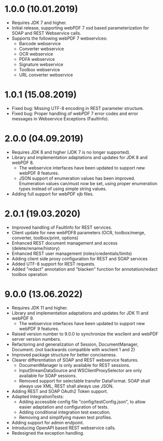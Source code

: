 # 1.0.0 (10.01.2019)

- Requires JDK 7 and higher.
- Initial release, supporting webPDF 7 xsd based parameterization for SOAP and REST Webservice calls.
- Supports the following webPDF 7 webservices:
    - Barcode webservice
    - Converter webservice
    - OCR webservice
    - PDFA webservice
    - Signature webservice
    - Toolbox webservice
    - URL converter webservice

# 1.0.1 (15.08.2019)

- Fixed bug: Missing UTF-8 encoding in REST parameter structure.
- Fixed bug: Proper handling of webPDF 7 error codes and error messages in Webservice Exceptions (FaultInfo).

# 2.0.0 (04.09.2019)

- Requires JDK 8 and higher (JDK 7 is no longer supported).
- Library and implementation adaptations and updates for JDK 8 and webPDF 8.
    - The webservice interfaces have been updated to support new webPDF 8 features.
    - JSON support of enumeration values has been improved. Enumeration values can/must now be set, using proper
      enumeration types instead of using simple string values.
- Adding full support for webPDF xjb files.

# 2.0.1 (19.03.2020)

- Improved handling of FaultInfo for REST services.
- Client update for new webPDF8 parameters (OCR, toolbox/merge, converter, toolbox/print, options)
- Enhanced REST document management and access (delete/rename/history)
- Enhanced REST user management (roles/credentials/limits)
- Adding client side proxy configuration for REST and SOAP services
- Added UTF-8 support for REST requests.
- Added "redact" annotation and "blacken" function for annotation/redact toolbox operation

# 9.0.0 (13.06.2022)

- Requires JDK 11 and higher.
- Library and implementation adaptations and updates for JDK 11 and webPDF 9.
    - The webservice interfaces have been updated to support new webPDF 9 features.
- Raised version number to 9.0.0 to synchronize the wsclient and webPDF server version numbers.
- Refactoring and generalization of Session, DocumentManager, Document. (not backwards compatible with wsclient 1 and 2)
- Improved package structure for better conciseness.
- Clearer differentiation of SOAP and REST webservice features.
    - DocumentManager is only available for REST sessions.
    - InputStreamDataSource and WSClientProxySelector are only available for SOAP sessions.
    - Removed support for selectable transfer DataFormat. SOAP shall always use XML, REST shall always use JSON.
- Adding REST and SOAP OAuth2 Token support.
- Adapted IntegrationTests:
    - Adding accessible config file "config/testConfig.json", to allow easier adaptation and configuration of tests.
    - Adding conditional integration test execution.
    - Removing and simplifying maven test profiles.
- Adding support for admin endpoint.
- Introducing OpenAPI based REST webservice calls.
- Redesigned the exception handling.